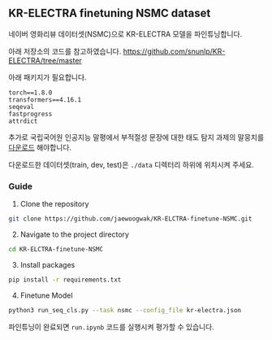 ## KR-ELECTRA finetuning NSMC dataset

네이버 영화리뷰 데이터셋(NSMC)으로 KR-ELECTRA 모델을 파인튜닝합니다.

아래 저장소의 코드를 참고하였습니다.
https://github.com/snunlp/KR-ELECTRA/tree/master

아래 패키지가 필요합니다.

```
torch==1.8.0
transformers==4.16.1
seqeval
fastprogress
attrdict
```

추가로 국립국어원 인공지능 말평에서 부적절성 문장에 대한 태도 탐지 과제의 말뭉치를 [다운로드](https://kli.korean.go.kr/benchmark/taskOrdtm/taskDownload.do?taskOrdtmId=108&clCd=ING_TASK&subMenuId=sub02) 해야합니다.

다운로드한 데이터셋(train, dev, test)은 `./data` 디렉터리 하위에 위치시켜 주세요.

### Guide

1. Clone the repository

```bash
git clone https://github.com/jaewoogwak/KR-ELCTRA-finetune-NSMC.git
```

2. Navigate to the project directory

```bash
cd KR-ELCTRA-finetune-NSMC
```

3. Install packages

```bash
pip install -r requirements.txt
```

4. Finetune Model

```bash
python3 run_seq_cls.py --task nsmc --config_file kr-electra.json
```

파인튜닝이 완료되면 `run.ipynb` 코드를 실행시켜 평가할 수 있습니다.
